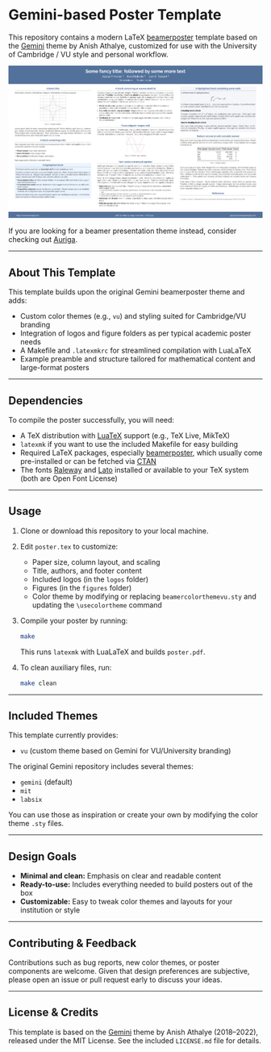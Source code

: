 # Gemini-based Poster Template

This repository contains a modern LaTeX [beamerposter] template based on the [Gemini] theme by Anish Athalye, customized for use with the University of Cambridge / VU style and personal workflow.

<p align="center">
<a href="https://raw.githubusercontent.com/anishathalye/assets/master/gemini/poster-gemini.pdf">
<img src="https://raw.githubusercontent.com/anishathalye/assets/master/gemini/poster-gemini-small.png" alt="Gemini Poster Example">
</a>
</p>

If you are looking for a beamer presentation theme instead, consider checking out [Auriga].

---

## About This Template

This template builds upon the original Gemini beamerposter theme and adds:

- Custom color themes (e.g., `vu`) and styling suited for Cambridge/VU branding
- Integration of logos and figure folders as per typical academic poster needs
- A Makefile and `.latexmkrc` for streamlined compilation with LuaLaTeX
- Example preamble and structure tailored for mathematical content and large-format posters

---

## Dependencies

To compile the poster successfully, you will need:

- A TeX distribution with [LuaTeX] support (e.g., TeX Live, MikTeX)
- `latexmk` if you want to use the included Makefile for easy building
- Required LaTeX packages, especially [beamerposter], which usually come pre-installed or can be fetched via [CTAN]
- The fonts [Raleway] and [Lato] installed or available to your TeX system (both are Open Font License)

---

## Usage

1. Clone or download this repository to your local machine.

2. Edit `poster.tex` to customize:
    - Paper size, column layout, and scaling
    - Title, authors, and footer content
    - Included logos (in the `logos` folder)
    - Figures (in the `figures` folder)
    - Color theme by modifying or replacing `beamercolorthemevu.sty` and updating the `\usecolortheme` command

3. Compile your poster by running:
    ```bash
    make
    ```
    This runs `latexmk` with LuaLaTeX and builds `poster.pdf`.

4. To clean auxiliary files, run:
    ```bash
    make clean
    ```

---

## Included Themes

This template currently provides:

- `vu` (custom theme based on Gemini for VU/University branding)

The original Gemini repository includes several themes:

- `gemini` (default)
- `mit`
- `labsix`

You can use those as inspiration or create your own by modifying the color theme `.sty` files.

---

## Design Goals

- **Minimal and clean:** Emphasis on clear and readable content  
- **Ready-to-use:** Includes everything needed to build posters out of the box  
- **Customizable:** Easy to tweak color themes and layouts for your institution or style

---

## Contributing & Feedback

Contributions such as bug reports, new color themes, or poster components are welcome. Given that design preferences are subjective, please open an issue or pull request early to discuss your ideas.

---

## License & Credits

This template is based on the [Gemini] theme by Anish Athalye (2018–2022), released under the MIT License. See the included `LICENSE.md` file for details.

[Gemini]: https://github.com/anishathalye/gemini  
[Auriga]: https://github.com/anishathalye/auriga  
[beamerposter]: https://github.com/deselaers/latex-beamerposter  
[LuaTeX]: http://www.luatex.org/  
[CTAN]: https://ctan.org/  
[Raleway]: https://www.fontsquirrel.com/fonts/raleway  
[Lato]: https://www.fontsquirrel.com/fonts/lato  
